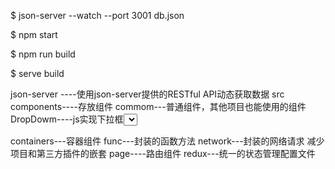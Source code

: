 
<!-- db.json 位于根目录/json_server/db.json -->
<!-- 使用全局json-server命令，启动mock服务。 -->
$ json-server --watch --port 3001 db.json

<!-- 开发时运行 -->
$ npm start

<!-- 打包 -->
$ npm run build

<!-- 打包后运行 -->
$ serve build



<!-- 目录结构介绍 -->
 json-server ----使用json-server提供的RESTful API动态获取数据
 src
   components----存放组件
    commom---普通组件，其他项目也能使用的组件
      DropDowm----js实现下拉框<select>
      SingleBox----js实现单选按钮
    conten---与项目相关的组件

  containers---容器组件
  func---封装的函数方法
  network---封装的网络请求 减少项目和第三方插件的嵌套
  page----路由组件
  redux---统一的状态管理配置文件

